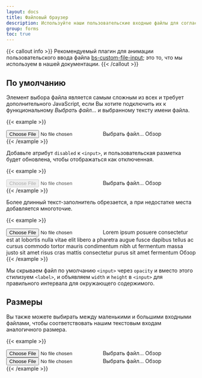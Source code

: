 ```yaml
---
layout: docs
title: Файловый браузер
description: Используйте наши пользовательские входные файлы для согласованного кросс-браузерного стиля, встроенной настройки и облегченного JavaScript.
group: forms
toc: true
---
```


{{< callout info >}}
Рекомендуемый плагин для анимации пользовательского ввода файла [bs-custom-file-input](https://www.npmjs.com/package/bs-custom-file-input); это то, что мы используем в нашей документации.
{{< /callout >}}

## По умолчанию

Элемент выбора файла является самым сложным из всех и требует дополнительного JavaScript, если Вы хотите подключить их к функциональному *Выбрать файл...* и выбранному тексту имени файла.

{{< example >}}
<div class="form-file">
  <input type="file" class="form-file-input" id="customFile">
  <label class="form-file-label" for="customFile">
    <span class="form-file-text">Выбрать файл...</span>
    <span class="form-file-button">Обзор</span>
  </label>
</div>
{{< /example >}}

Добавьте атрибут `disabled` к `<input>`, и пользовательская разметка будет обновлена, чтобы отображаться как отключенная.

{{< example >}}
<div class="form-file">
  <input type="file" class="form-file-input" id="customFileDisabled" disabled>
  <label class="form-file-label" for="customFileDisabled">
    <span class="form-file-text">Выбрать файл...</span>
    <span class="form-file-button">Обзор</span>
  </label>
</div>
{{< /example >}}

Более длинный текст-заполнитель обрезается, а при недостатке места добавляется многоточие.

{{< example >}}
<div class="form-file">
  <input type="file" class="form-file-input" id="customFileLong">
  <label class="form-file-label" for="customFileLong">
    <span class="form-file-text">Lorem ipsum posuere consectetur est at lobortis nulla vitae elit libero a pharetra augue fusce dapibus tellus ac cursus commodo tortor mauris condimentum nibh ut fermentum massa justo sit amet risus cras mattis consectetur purus sit amet fermentum</span>
    <span class="form-file-button">Обзор</span>
  </label>
</div>
{{< /example >}}

Мы скрываем файл по умолчанию `<input>` через `opacity` и вместо этого стилизуем `<label>`, и объявляем `width` и `height` в `<input>` для правильного интервала для окружающего содержимого.

## Размеры

Вы также можете выбирать между маленькими и большими входными файлами, чтобы соответствовать нашим текстовым входам аналогичного размера.

{{< example >}}
<div class="form-file form-file-lg mb-3">
  <input type="file" class="form-file-input" id="customFileLg">
  <label class="form-file-label" for="customFileLg">
    <span class="form-file-text">Выбрать файл...</span>
    <span class="form-file-button">Обзор</span>
  </label>
</div>

<div class="form-file form-file-sm">
  <input type="file" class="form-file-input" id="customFileSm">
  <label class="form-file-label" for="customFileSm">
    <span class="form-file-text">Выбрать файл...</span>
    <span class="form-file-button">Обзор</span>
  </label>
</div>
{{< /example >}}
